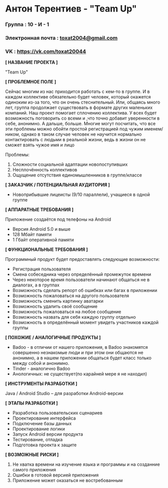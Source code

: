 # Антон Терентиев - "Team Up"


### Группа : 10 - И - 1
### Электронная почта : toxat2004@gmail.com
### VK : https://vk.com/toxat20044



**[ НАЗВАНИЕ ПРОЕКТА ]**

"Team Up"


**[ ПРОБЛЕМНОЕ ПОЛЕ ]**

Сейчас многим из нас приходится работать с кем-то в группе. И в каждом коллективе обязательно будет человек, который окажется одиноким из-за того, что он очень стеснительный. 
Или, общаясь много лет, группа продолжает существовать в формате других маленьких компаний. Наш проект помогает сплочению коллектива. У всех будет возможность поговорить со 
всеми и ,что точно добавит уверенности в себе, анонимно. А дальше, больше. Многие могут посчитать, что все эти проблемы можно обойти простой регистрацией под чужим именем/ником, однако в таком случае человек не научится нормально контактировать с людьми в реальной жизни, ведь в жизни он не сможет взять чужое имя и лицо

Проблемы:
1. Сложности социальной адаптации новопоступивших
2. Несплочённость коллективов
3. Ощущение отсутствия единомышленников в группе/классе

**[ ЗАКАЗЧИК / ПОТЕНЦИАЛЬНАЯ АУДИТОРИЯ ]**
* Новоприбывшие лицеисты (9/10 параллели), учащиеся в одной группе

**[ АППАРАТНЫЕ ТРЕБОВАНИЯ ]** 

Приложение создаётся под телефоны на Android
* Версия Android 5.0 и выше 
* 128 Мбайт памяти
* 1 Гбайт оперативной памяти

**[ ФУНКЦИОНАЛЬНЫЕ ТРЕБОВАНИЯ ]**

Программный продукт будет предоставлять следующие возможности: 
* Регистрация пользователя 
* Смена собеседника через определённый промежуток времени
* Через некоторое время пользователи начинают общаться не в диалогах, а в группах
* Возможность сделать репорт об ошибках или багах в приложении
* Возможность пожаловаться на другого пользователя
* Возможность сменить картинку аватарки
* Возможность удалить своё сообщение
* Возможность пожаловаться на любое сообщение
* Возможность назвать для себя каждую группу отдельно
* Возможность в определённый момент увидеть участников каждой группы
 

**[ ПОХОЖИЕ / АНАЛОГИЧНЫЕ ПРОДУКТЫ ]**

* Badoo - в отличии от нашего приложения, в Badoo знакомятся совершенно незнакомые люди и при этом они общаются не анонимно, а в нашем приложении общаться будет класс только между собой и анонимно. 
* Tinder - аналогично Badoo
* Анологичных: не существует(по карайней мере я не находил)

**[ ИНСТРУМЕНТЫ РАЗРАБОТКИ ]**

Java / Android Studio – для разработки Android-версии

**[ ЭТАПЫ РАЗРАБОТКИ ]**
*	Разработка пользовательских сценариев
*	Проектирование интерфейса
* Подключение базы данных
* Проектирование логики
*	Запуск Android версии продукта
*	Тестирование, отладка
*	Подготовка проекта к защите


**[ ВОЗМОЖНЫЕ РИСКИ ]**

1. Не хватка времени на изучение языка и программы и на созданние самого приложения
2. Ошибки в готовой версией приложения
3. Приложение может оказаться не востребованным 
